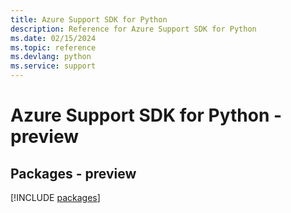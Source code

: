 ```yaml
---
title: Azure Support SDK for Python
description: Reference for Azure Support SDK for Python
ms.date: 02/15/2024
ms.topic: reference
ms.devlang: python
ms.service: support
---
```

# Azure Support SDK for Python - preview
## Packages - preview
[!INCLUDE [packages](support-index.md)]